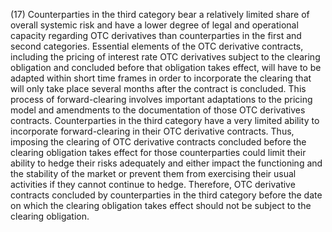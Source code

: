 (17) Counterparties in the third category bear a relatively limited share of overall systemic risk and have a lower degree of legal and operational capacity regarding OTC derivatives than counterparties in the first and second categories. Essential elements of the OTC derivative contracts, including the pricing of interest rate OTC derivatives subject to the clearing obligation and concluded before that obligation takes effect, will have to be adapted within short time frames in order to incorporate the clearing that will only take place several months after the contract is concluded. This process of forward-clearing involves important adaptations to the pricing model and amendments to the documentation of those OTC derivatives contracts. Counterparties in the third category have a very limited ability to incorporate forward-clearing in their OTC derivative contracts. Thus, imposing the clearing of OTC derivative contracts concluded before the clearing obligation takes effect for those counterparties could limit their ability to hedge their risks adequately and either impact the functioning and the stability of the market or prevent them from exercising their usual activities if they cannot continue to hedge. Therefore, OTC derivative contracts concluded by counterparties in the third category before the date on which the clearing obligation takes effect should not be subject to the clearing obligation.